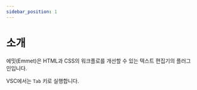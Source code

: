 ```yaml
---
sidebar_position: 1
---
```


# 소개

에밋(Emmet)은 HTML과 CSS의 워크플로를 개선할 수 있는 텍스트 편집기의 플러그인입니다.

VSC에서는 `Tab` 키로 실행합니다.
